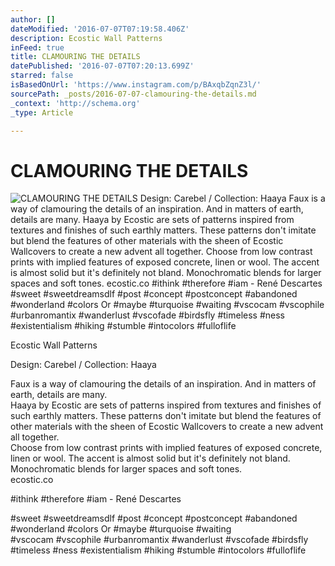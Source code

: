 ```yaml
---
author: []
dateModified: '2016-07-07T07:19:58.406Z'
description: Ecostic Wall Patterns
inFeed: true
title: CLAMOURING THE DETAILS
datePublished: '2016-07-07T07:20:13.699Z'
starred: false
isBasedOnUrl: 'https://www.instagram.com/p/BAxqbZqnZ3l/'
sourcePath: _posts/2016-07-07-clamouring-the-details.md
_context: 'http://schema.org'
_type: Article

---
```

# CLAMOURING THE DETAILS
![CLAMOURING THE DETAILS Design: Carebel / Collection: Haaya Faux is a way of clamouring the details of an inspiration. And in matters of earth, details are many. Haaya by Ecostic are sets of patterns inspired from textures and finishes of such earthly matters. These patterns don't imitate but blend the features of other materials with the sheen of Ecostic Wallcovers to create a new advent all together. Choose from low contrast prints with implied features of exposed concrete, linen or wool. The accent is almost solid but it's definitely not bland. Monochromatic blends for larger spaces and soft tones. ecostic.co #ithink #therefore #iam - René Descartes #sweet #sweetdreamsdlf #post #concept #postconcept #abandoned #wonderland #colors Or #maybe #turquoise #waiting #vscocam #vscophile #urbanromantix #wanderlust #vscofade #birdsfly #timeless #ness #existentialism #hiking #stumble #intocolors #fulloflife](https://scontent.cdninstagram.com/t51.2885-15/sh0.08/e35/p640x640/12407369_202992456718084_1814591935_n.jpg?ig_cache_key=MTE2NjkwMDM3OTQwMzUyNTYwNQ%3D%3D.2)

Ecostic Wall Patterns

Design: Carebel / Collection: Haaya

Faux is a way of clamouring the details of an inspiration. And in matters of earth, details are many.   
Haaya by Ecostic are sets of patterns inspired from textures and finishes of such earthly matters. These patterns don't imitate but blend the features of other materials with the sheen of Ecostic Wallcovers to create a new advent all together.   
Choose from low contrast prints with implied features of exposed concrete, linen or wool. The accent is almost solid but it's definitely not bland. Monochromatic blends for larger spaces and soft tones.   
ecostic.co

\#ithink \#therefore \#iam - René Descartes

\#sweet \#sweetdreamsdlf \#post \#concept \#postconcept \#abandoned \#wonderland \#colors Or \#maybe \#turquoise \#waiting  
\#vscocam \#vscophile \#urbanromantix \#wanderlust \#vscofade \#birdsfly \#timeless \#ness \#existentialism \#hiking \#stumble \#intocolors \#fulloflife
